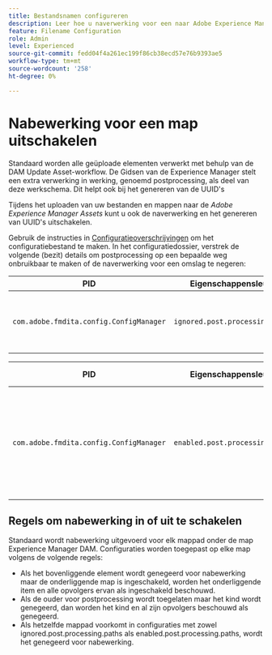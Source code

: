 ```yaml
---
title: Bestandsnamen configureren
description: Leer hoe u naverwerking voor een naar Adobe Experience Manager Assets geüploade map kunt uitschakelen
feature: Filename Configuration
role: Admin
level: Experienced
source-git-commit: fedd04f4a261ec199f86cb38ecd57e76b9393ae5
workflow-type: tm+mt
source-wordcount: '258'
ht-degree: 0%

---
```



# Nabewerking voor een map uitschakelen

Standaard worden alle geüploade elementen verwerkt met behulp van de DAM Update Asset-workflow. De Gidsen van de Experience Manager stelt een extra verwerking in werking, genoemd postprocessing, als deel van deze werkschema. Dit helpt ook bij het genereren van de UUID&#39;s

Tijdens het uploaden van uw bestanden en mappen naar de *Adobe Experience Manager Assets* kunt u ook de naverwerking en het genereren van UUID&#39;s uitschakelen.


Gebruik de instructies in [Configuratieoverschrijvingen](download-install-additional-config-override.md#) om het configuratiebestand te maken. In het configuratiedossier, verstrek de volgende (bezit) details om postprocessing op een bepaalde weg onbruikbaar te maken of de naverwerking voor een omslag te negeren:

| PID | Eigenschappensleutel | Waarde van eigenschap |
|---|------------|--------------|
| `com.adobe.fmdita.config.ConfigManager` | `ignored.post.processing.paths` | Tekenreekswaarde voor het instellen van een standaard NODE_OPTIONS (multivaluated-eigenschap, tekenreeksen met weggelaten pad) `/` aan het einde) <br> **Standaardwaarde**: `/content/dam/projects/translation_output` |


| PID | Eigenschappensleutel | Waarde van eigenschap |
|---|------------|--------------|
| `com.adobe.fmdita.config.ConfigManager` | `enabled.post.processing.paths` | Tekenreekswaarde voor het instellen van een standaard NODE_OPTIONS (multivaluated-eigenschap, tekenreeksen met weggelaten pad) `/` aan het einde) <br> **Standaardwaarde**: `/content/dam` |


## Regels om nabewerking in of uit te schakelen

Standaard wordt nabewerking uitgevoerd voor elk mappad onder de map Experience Manager DAM. Configuraties worden toegepast op elke map volgens de volgende regels:

* Als het bovenliggende element wordt genegeerd voor nabewerking maar de onderliggende map is ingeschakeld, worden het onderliggende item en alle opvolgers ervan als ingeschakeld beschouwd.
* Als de ouder voor postprocessing wordt toegelaten maar het kind wordt genegeerd, dan worden het kind en al zijn opvolgers beschouwd als genegeerd.
* Als hetzelfde mappad voorkomt in configuraties met zowel ignored.post.processing.paths als enabled.post.processing.paths, wordt het genegeerd voor nabewerking.
